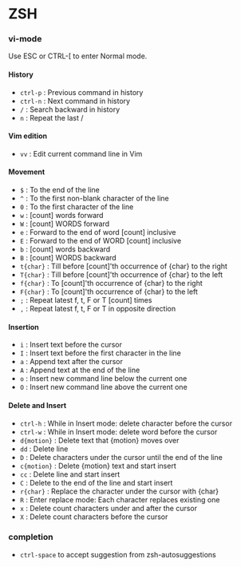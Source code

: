 # ZSH

### vi-mode
Use ESC or CTRL-[ to enter Normal mode.

#### History
- `ctrl-p` : Previous command in history
- `ctrl-n` : Next command in history
- `/` : Search backward in history
- `n` : Repeat the last /

#### Vim edition
- `vv` : Edit current command line in Vim

#### Movement
- `$` : To the end of the line
- `^` : To the first non-blank character of the line
- `0` : To the first character of the line
- `w` : [count] words forward
- `W` : [count] WORDS forward
- `e` : Forward to the end of word [count] inclusive
- `E` : Forward to the end of WORD [count] inclusive
- `b` : [count] words backward
- `B` : [count] WORDS backward
- `t{char}` : Till before [count]'th occurrence of {char} to the right
- `T{char}` : Till before [count]'th occurrence of {char} to the left
- `f{char}` : To [count]'th occurrence of {char} to the right
- `F{char}` : To [count]'th occurrence of {char} to the left
- `;` : Repeat latest f, t, F or T [count] times
- `,` : Repeat latest f, t, F or T in opposite direction

#### Insertion
- `i` : Insert text before the cursor
- `I` : Insert text before the first character in the line
- `a` : Append text after the cursor
- `A` : Append text at the end of the line
- `o` : Insert new command line below the current one
- `O` : Insert new command line above the current one

#### Delete and Insert

- `ctrl-h` : While in Insert mode: delete character before the cursor
- `ctrl-w` : While in Insert mode: delete word before the cursor
- `d{motion}` : Delete text that {motion} moves over
- `dd` : Delete line
- `D` : Delete characters under the cursor until the end of the line
- `c{motion}` : Delete {motion} text and start insert
- `cc` : Delete line and start insert
- `C` : Delete to the end of the line and start insert
- `r{char}` : Replace the character under the cursor with {char}
- `R` : Enter replace mode: Each character replaces existing one
- `x` : Delete count characters under and after the cursor
- `X` : Delete count characters before the cursor

### completion

- `ctrl-space` to accept suggestion from zsh-autosuggestions
